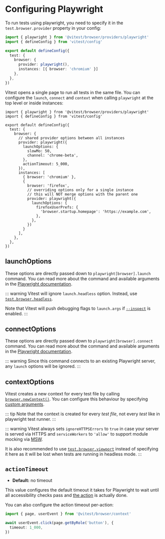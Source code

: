 # Configuring Playwright

To run tests using playwright, you need to specify it in the `test.browser.provider` property in your config:

```ts [vitest.config.js]
import { playwright } from '@vitest/browser/providers/playwright'
import { defineConfig } from 'vitest/config'

export default defineConfig({
  test: {
    browser: {
      provider: playwright(),
      instances: [{ browser: 'chromium' }]
    },
  },
})
```

Vitest opens a single page to run all tests in the same file. You can configure the `launch`, `connect` and `context` when calling `playwright` at the top level or inside instances:

```ts{7-15,22-27} [vitest.config.js]
import { playwright } from '@vitest/browser/providers/playwright'
import { defineConfig } from 'vitest/config'

export default defineConfig({
  test: {
    browser: {
      // shared provider options between all instances
      provider: playwright({
        launchOptions: {
          slowMo: 50,
          channel: 'chrome-beta',
        },
        actionTimeout: 5_000,
      }),
      instances: [
        { browser: 'chromium' },
        {
          browser: 'firefox',
          // overriding options only for a single instance
          // this will NOT merge options with the parent one
          provider: playwright({
            launchOptions: {
              firefoxUserPrefs: {
                'browser.startup.homepage': 'https://example.com',
              },
            },
          })
        }
      ],
    },
  },
})
```

## launchOptions

These options are directly passed down to `playwright[browser].launch` command. You can read more about the command and available arguments in the [Playwright documentation](https://playwright.dev/docs/api/class-browsertype#browser-type-launch).

::: warning
Vitest will ignore `launch.headless` option. Instead, use [`test.browser.headless`](/guide/browser/config#browser-headless).

Note that Vitest will push debugging flags to `launch.args` if [`--inspect`](/guide/cli#inspect) is enabled.
:::

## connectOptions

These options are directly passed down to `playwright[browser].connect` command. You can read more about the command and available arguments in the [Playwright documentation](https://playwright.dev/docs/api/class-browsertype#browser-type-connect).

::: warning
Since this command connects to an existing Playwright server, any `launch` options will be ignored.
:::

## contextOptions

Vitest creates a new context for every test file by calling [`browser.newContext()`](https://playwright.dev/docs/api/class-browsercontext). You can configure this behaviour by specifying [custom arguments](https://playwright.dev/docs/api/class-browser#browser-new-context).

::: tip
Note that the context is created for every _test file_, not every _test_ like in playwright test runner.
:::

::: warning
Vitest always sets `ignoreHTTPSErrors` to `true` in case your server is served via HTTPS and `serviceWorkers` to `'allow'` to support module mocking via [MSW](https://mswjs.io).

It is also recommended to use [`test.browser.viewport`](/guide/browser/config#browser-headless) instead of specifying it here as it will be lost when tests are running in headless mode.
:::

## `actionTimeout`

- **Default:** no timeout

This value configures the default timeout it takes for Playwright to wait until all accessibility checks pass and [the action](/guide/browser/interactivity-api) is actually done.

You can also configure the action timeout per-action:

```ts
import { page, userEvent } from '@vitest/browser/context'

await userEvent.click(page.getByRole('button'), {
  timeout: 1_000,
})
```
